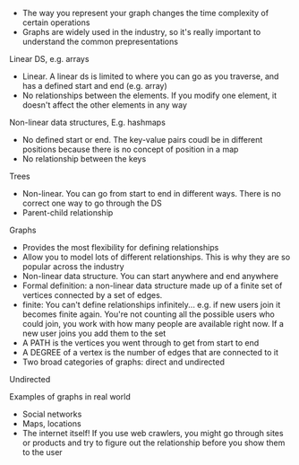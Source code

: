 - The way you represent your graph changes the time complexity of certain operations
- Graphs are widely used in the industry, so it's really important to understand the common prepresentations

Linear DS, e.g. arrays

- Linear. A linear ds is limited to where you can go as you traverse, and has a defined start and end (e.g. array)
- No relationships between the elements. If you modify one element, it doesn't affect the other elements in any way

Non-linear data structures, E.g. hashmaps

- No defined start or end. The key-value pairs coudl be in different positions because there is no concept of position in a map
- No relationship between the keys

Trees

- Non-linear. You can go from start to end in different ways. There is no correct one way to go through the DS
- Parent-child relationship

Graphs

- Provides the most flexibility for defining relationships
- Allow you to model lots of different relationships. This is why they are so popular across the industry
- Non-linear data structure. You can start anywhere and end anywhere
- Formal definition: a non-linear data structure made up of a finite set of vertices connected by a set of edges.
- finite: You can't define relationships infinitely... e.g. if new users join it becomes finite again. You're not counting all the possible users who could join, you work with how many people are available right now. If a new user joins you add them to the set
- A PATH is the vertices you went through to get from start to end
- A DEGREE of a vertex is the number of edges that are connected to it
- Two broad categories of graphs: direct and undirected

Undirected

Examples of graphs in real world

- Social networks
- Maps, locations
- The internet itself! If you use web crawlers, you might go through sites or products and try to figure out the relationship before you show them to the user
